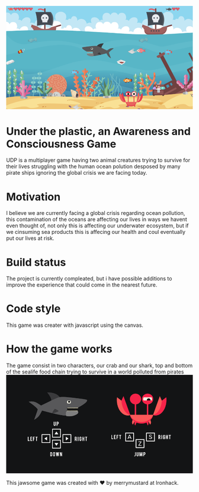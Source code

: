 ![cover image](https://github.com/merrymustard/underThePlastic/blob/master/imgs/under-the-plastic.png?raw=true)

# Under the plastic, an Awareness and Consciousness Game 
UDP is a multiplayer game having two animal creatures trying to survive for their lives struggling with the human ocean polution desposed by many pirate ships ignoring the global crisis we are facing today.

# Motivation
I believe we are currently facing a global crisis regarding ocean pollution, this contamination of the oceans are affecting our lives in ways we havent even thought of, not only this is affecting our underwater ecosystem, but if we cinsuming sea products this is affecing our health and coul eventually put our lives at risk.

# Build status
The project is currently compleated, but i have possible additions to improve the experience that could come in the nearest future.

# Code style
This game was creater with javascript using the canvas.

# How the game works
The game consist in two characters, our crab and our shark, top and bottom of the sealife food chain trying to survive in a world polluted from pirates
![control images](https://raw.githubusercontent.com/merrymustard/underThePlastic/master/imgs/commands.png)




This jawsome game was created with ♥ by merrymustard at Ironhack.
